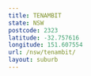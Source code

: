 ```yaml
---
title: TENAMBIT
state: NSW
postcode: 2323
latitude: -32.757616
longitude: 151.607554
url: /nsw/tenambit/
layout: suburb
---
```

